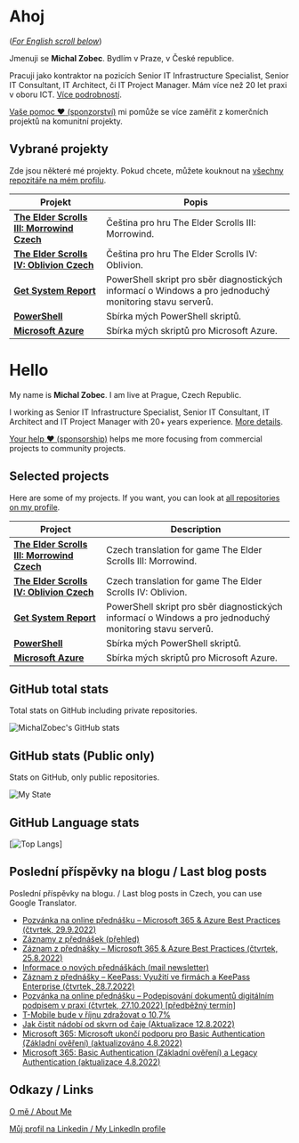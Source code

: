 # Ahoj

<a name="documenttitle"></a>

([*For English scroll below*](#english "For English scroll below"))

Jmenuji se **Michal Zobec**. Bydlím v Praze, v České republice.

Pracuji jako kontraktor na pozicích Senior IT Infrastructure Specialist, Senior IT Consultant, IT Architect, či IT Project Manager. Mám více než 20 let praxi v oboru ICT. [Více podrobností](MichalZobec-About.md).

[Vaše pomoc :heart: (sponzorství)](https://github.com/sponsors/michalzobec) mi pomůže se více zaměřit z komerčních projektů na komunitní projekty.

## Vybrané projekty

Zde jsou některé mé projekty. Pokud chcete, můžete kouknout na [všechny repozitáře na mém profilu](https://github.com/michalzobec?tab=repositories).

| Projekt | Popis |
| --- | --- |
| **[The Elder Scrolls III: Morrowind Czech](https://github.com/michalzobec/TES3-Morrowind-cesky)** | Čeština pro hru The Elder Scrolls III: Morrowind. |
| **[The Elder Scrolls IV: Oblivion Czech](https://github.com/michalzobec/TES4-Oblivion-cesky)** | Čeština pro hru The Elder Scrolls IV: Oblivion. |
| **[Get System Report](https://github.com/michalzobec/Get-SystemReport)** | PowerShell skript pro sběr diagnostických informací o Windows a pro jednoduchý monitoring stavu serverů. |
| **[PowerShell](https://github.com/michalzobec/PowerShell)** | Sbírka mých PowerShell skriptů. |
| **[Microsoft Azure](https://github.com/michalzobec/microsoft-azure)** | Sbírka mých skriptů pro Microsoft Azure. |

<a name="english"></a>

# Hello

My name is **Michal Zobec**. I am live at Prague, Czech Republic.

I working as Senior IT Infrastructure Specialist, Senior IT Consultant, IT Architect and IT Project Manager with 20+ years experience. [More details](MichalZobec-About.md#english).

[Your help :heart: (sponsorship)](https://github.com/sponsors/michalzobec) helps me more focusing from commercial projects to community projects.

## Selected projects

Here are some of my projects. If you want, you can look at [all repositories on my profile](https://github.com/michalzobec?tab=repositories).

| Project | Description |
| --- | --- |
| **[The Elder Scrolls III: Morrowind Czech](https://github.com/michalzobec/TES3-Morrowind-cesky)** | Czech translation for game The Elder Scrolls III: Morrowind. |
| **[The Elder Scrolls IV: Oblivion Czech](https://github.com/michalzobec/TES4-Oblivion-cesky)** | Czech translation for game The Elder Scrolls IV: Oblivion. |
| **[Get System Report](https://github.com/michalzobec/Get-SystemReport)** | PowerShell skript pro sběr diagnostických informací o Windows a pro jednoduchý monitoring stavu serverů. |
| **[PowerShell](https://github.com/michalzobec/PowerShell)** | Sbírka mých PowerShell skriptů. |
| **[Microsoft Azure](https://github.com/michalzobec/microsoft-azure)** | Sbírka mých skriptů pro Microsoft Azure. |

## GitHub total stats

Total stats on GitHub including private repositories.

![MichalZobec's GitHub stats](https://github-readme-stats.vercel.app/api?username=michalzobec&count_private=true&show_icons=true)


## GitHub stats (Public only)

Stats on GitHub, only public repositories.

![My State](https://github-readme-stats.vercel.app/api?username=michalzobec&show_icons=true)

## GitHub Language stats

[![Top Langs](https://github-readme-stats.vercel.app/api/top-langs/?username=michalzobec&langs_count=10&layout=compact)]

## Poslední příspěvky na blogu / Last blog posts

Poslední příspěvky na blogu. / Last blog posts in Czech, you can use Google Translator.

<!-- BLOG-POST-LIST:START -->
- [Pozvánka na online přednášku – Microsoft 365 &amp; Azure Best Practices &lpar;čtvrtek, 29.9.2022&rpar;](https://www.michalzobec.cz/pozvanka-na-online-prednasku-microsoft-365-azure-best-practices-ctvrtek-29-9-2022-8700)
- [Záznamy z přednášek &lpar;přehled&rpar;](https://www.michalzobec.cz/zaznamy-z-prednasek-prehled-8695)
- [Záznam z přednášky – Microsoft 365 &amp; Azure Best Practices &lpar;čtvrtek, 25.8.2022&rpar;](https://www.michalzobec.cz/zaznam-z-prednasky-microsoft-365-azure-best-practices-ctvrtek-25-8-2022-8685)
- [Informace o nových přednáškách &lpar;mail newsletter&rpar;](https://www.michalzobec.cz/registrace-na-prednasky-8605)
- [Záznam z přednášky – KeePass: Využití ve firmách a KeePass Enterprise &lpar;čtvrtek, 28.7.2022&rpar;](https://www.michalzobec.cz/zaznam-z-prednasky-keepass-vyuziti-ve-firmach-a-keepass-enterprise-ctvrtek-28-7-2022-8679)
- [Pozvánka na online přednášku – Podepisování dokumentů digitálním podpisem v praxi &lpar;čtvrtek, 27.10.2022&rpar; [předběžný termín]](https://www.michalzobec.cz/pozvanka-na-online-prednasku-podepisovani-dokumentu-digitalnim-podpisem-v-praxi-8639)
- [T-Mobile bude v říjnu zdražovat o 10,7%](https://www.michalzobec.cz/t-mobile-bude-v-rijnu-zdrazovat-o-107-8670)
- [Jak čistit nádobí od skvrn od čaje &lpar;Aktualizace 12.8.2022&rpar;](https://www.michalzobec.cz/jak-cistit-nadobi-od-skvrn-od-caje-8269)
- [Microsoft 365: Microsoft ukončí podporu pro Basic Authentication &lpar;Základní ověření&rpar; &lpar;aktualizováno 4.8.2022&rpar;](https://www.michalzobec.cz/microsoft-365-microsoft-ukonci-podporu-pro-basic-authentication-zakladni-overeni-8374)
- [Microsoft 365: Basic Authentication &lpar;Základní ověření&rpar; a Legacy Authentication &lpar;aktualizace 4.8.2022&rpar;](https://www.michalzobec.cz/microsoft-365-basic-authentication-zakladni-overeni-a-legacy-authentication-8372)
<!-- BLOG-POST-LIST:END -->

## Odkazy / Links

[O mě / About Me](https://zob.ec/mylinktree)

[Můj profil na Linkedin / My LinkedIn profile](https://zob.ec/mylinkedin)
